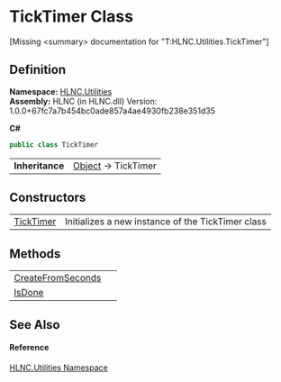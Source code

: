 # TickTimer Class


\[Missing &lt;summary&gt; documentation for "T:HLNC.Utilities.TickTimer"\]



## Definition
**Namespace:** <a href="N_HLNC_Utilities">HLNC.Utilities</a>  
**Assembly:** HLNC (in HLNC.dll) Version: 1.0.0+67fc7a7b454bc0ade857a4ae4930fb238e351d35

**C#**
``` C#
public class TickTimer
```

<table><tr><td><strong>Inheritance</strong></td><td><a href="https://learn.microsoft.com/dotnet/api/system.object" target="_blank" rel="noopener noreferrer">Object</a>  →  TickTimer</td></tr>
</table>



## Constructors
<table>
<tr>
<td><a href="M_HLNC_Utilities_TickTimer__ctor">TickTimer</a></td>
<td>Initializes a new instance of the TickTimer class</td></tr>
</table>

## Methods
<table>
<tr>
<td><a href="M_HLNC_Utilities_TickTimer_CreateFromSeconds">CreateFromSeconds</a></td>
<td> </td></tr>
<tr>
<td><a href="M_HLNC_Utilities_TickTimer_IsDone">IsDone</a></td>
<td> </td></tr>
</table>

## See Also


#### Reference
<a href="N_HLNC_Utilities">HLNC.Utilities Namespace</a>  
